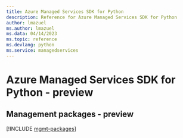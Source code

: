 ```yaml
---
title: Azure Managed Services SDK for Python
description: Reference for Azure Managed Services SDK for Python
author: lmazuel
ms.author: lmazuel
ms.data: 04/14/2023
ms.topic: reference
ms.devlang: python
ms.service: managedservices
---
```

# Azure Managed Services SDK for Python - preview

## Management packages - preview
[!INCLUDE [mgmt-packages](managed-services-mgmt-index.md)]